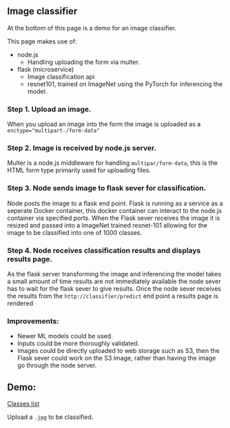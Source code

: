## Image classifier

At the bottom of this page is a demo for an image classifier.

This page makes use of:
- node.js
  - Handling uploading the form via multer.
- flask (microservice)
  - Image classification api
  - resnet101, trained on ImageNet using the PyTorch for inferencing the model.


### Step 1. Upload an image.
When you upload an image into the form the image is uploaded as a `enctype="multipart-/form-data"`

### Step 2. Image is received by node.js server.

Multer is a node.js middleware for handling `multipar/form-data`, this is the HTML form type primarily used for uploading files.

### Step 3. Node sends image to flask sever for classification.
Node posts the image to a flask end point. Flask is running as a service as a seperate Docker container, this docker container can interact to the node.js container via specified ports. When the Flask sever receives the image it is resized and passed into a ImageNet trained resnet-101 allowing for the image to be classified into one of 1000 classes.

### Step 4. Node receives classification results and displays results page.
As the flask server transforming the image and inferencing the model takes a small amount of time results are not immediately available the node sever has to wait for the flask sever to give results. Once the node sever receives the results from the `http://classifier/predict` end point a results page is rendered


### Improvements:

- Newer ML models could be used.
- Inputs could be more thoroughly validated.
- Images could be directly uploaded to web storage such as S3, then the Flask sever could work on the S3 image, rather than having the image go through the node server.

## Demo:
[Classes list](/classifier/classes)

Upload a `.jpg` to be classified.
